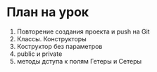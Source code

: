 # План на урок

1. Повторение создания проекта и push на Git    
2. Классы. Конструкторы   
3. Коструктор без параметров  
4. public и private  
5. методы дступа к полям Гетеры и Сетеры  
